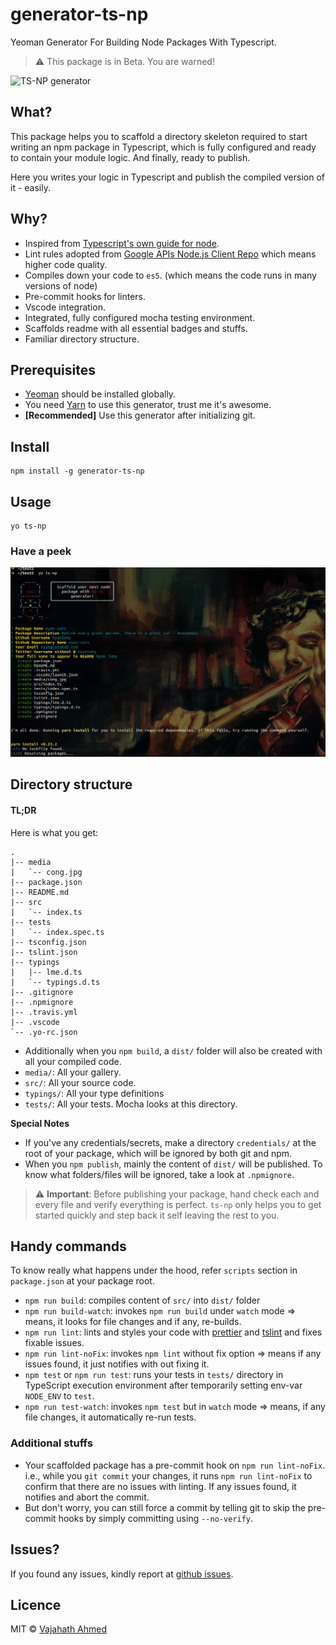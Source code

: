 # generator-ts-np
Yeoman Generator For Building Node Packages With Typescript.

> :warning: This package is in Beta. You are warned!

![TS-NP generator](https://raw.githubusercontent.com/vajahath/generator-ts-np/master/media/logo.png)
## What?
This package helps you to scaffold a directory skeleton required to start writing an npm package in Typescript, which is fully configured and ready to contain your module logic. And finally, ready to publish.

Here you writes your logic in Typescript and publish the compiled version of it - easily.

## Why?
- Inspired from [Typescript's own guide for node](https://github.com/Microsoft/TypeScript-Node-Starter#typescript-node-starter).
- Lint rules adopted from [Google APIs Node.js Client Repo](https://github.com/google/google-auth-library-nodejs) which means higher code quality.
- Compiles down your code to `es5`. (which means the code runs in many versions of node)
- Pre-commit hooks for linters.
- Vscode integration.
- Integrated, fully configured mocha testing environment.
- Scaffolds readme with all essential badges and stuffs.
- Familiar directory structure.

## Prerequisites
- [Yeoman](http://yeoman.io/) should be installed globally.
- You need [Yarn](https://yarnpkg.com/en/) to use this generator, trust me it's awesome.
- **[Recommended]** Use this generator after initializing git.

## Install
```
npm install -g generator-ts-np
```

## Usage
```
yo ts-np
```
### Have a peek
![](media/ts-np-eg1.png)

## Directory structure
#### TL;DR
Here is what you get:
```
.
|-- media
|   `-- cong.jpg
|-- package.json
|-- README.md
|-- src
|   `-- index.ts
|-- tests
|   `-- index.spec.ts
|-- tsconfig.json
|-- tslint.json
|-- typings
|   |-- lme.d.ts
|   `-- typings.d.ts
|-- .gitignore
|-- .npmignore
|-- .travis.yml
|-- .vscode
`-- .yo-rc.json
```
- Additionally when you `npm build`, a `dist/` folder will also be created with all your compiled code.
- `media/`: All your gallery.
- `src/`: All your source code.
- `typings/`: All your type definitions
- `tests/`: All your tests. Mocha looks at this directory.

**Special Notes**
- If you've any credentials/secrets, make a directory `credentials/` at the root of your package, which will be ignored by both git and npm.
- When you `npm publish`, mainly the content of `dist/` will be published. To know what folders/files will be ignored, take a look at `.npmignore`.

> :warning: **Important**: Before publishing your package, hand check each and every file and verify everything is perfect. `ts-np` only helps you to get started quickly and step back it self leaving the rest to you.

## Handy commands
To know really what happens under the hood, refer `scripts` section in `package.json` at your package root.
- `npm run build`: compiles content of `src/` into `dist/` folder
- `npm run build-watch`: invokes `npm run build` under `watch` mode => means, it looks for file changes and if any, re-builds.
- `npm run lint`: lints and styles your code with [prettier](https://www.npmjs.com/package/prettier) and [tslint](https://github.com/palantir/tslint) and fixes fixable issues.
- `npm run lint-noFix`: invokes `npm lint` without fix option => means if any issues found, it just notifies with out fixing it.
- `npm test` or `npm run test`: runs your tests in `tests/` directory in TypeScript execution environment after temporarily setting env-var `NODE_ENV` to `test`.
- `npm run test-watch`: invokes `npm test` but in `watch` mode => means, if any file changes, it automatically re-run tests.

### Additional stuffs
- Your scaffolded package has a pre-commit hook on `npm run lint-noFix`. i.e., while you `git commit` your changes, it runs `npm run lint-noFix` to confirm that there are no issues with linting. If any issues found, it notifies and abort the commit.
- But don't worry, you can still force a commit by telling git to skip the pre-commit hooks by simply committing using `--no-verify`.


## Issues?
If you found any issues, kindly report at [github issues](https://github.com/vajahath/generator-ts-np/issues).

## Licence
MIT &copy; [Vajahath Ahmed](https://twitter.com/vajahath7)